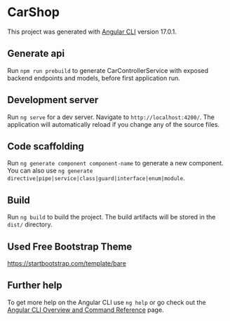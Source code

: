 # CarShop

This project was generated with [Angular CLI](https://github.com/angular/angular-cli) version 17.0.1.

## Generate api

Run `npm run prebuild` to generate CarControllerService with exposed backend endpoints and models, before first application run.

## Development server

Run `ng serve` for a dev server. Navigate to `http://localhost:4200/`. The application will automatically reload if you change any of the source files.

## Code scaffolding

Run `ng generate component component-name` to generate a new component. You can also use `ng generate directive|pipe|service|class|guard|interface|enum|module`.

## Build

Run `ng build` to build the project. The build artifacts will be stored in the `dist/` directory.

## Used Free Bootstrap Theme

https://startbootstrap.com/template/bare

## Further help

To get more help on the Angular CLI use `ng help` or go check out the [Angular CLI Overview and Command Reference](https://angular.io/cli) page.
